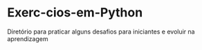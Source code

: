 # Exerc-cios-em-Python
Diretório para praticar alguns desafios para iniciantes e evoluir na aprendizagem
